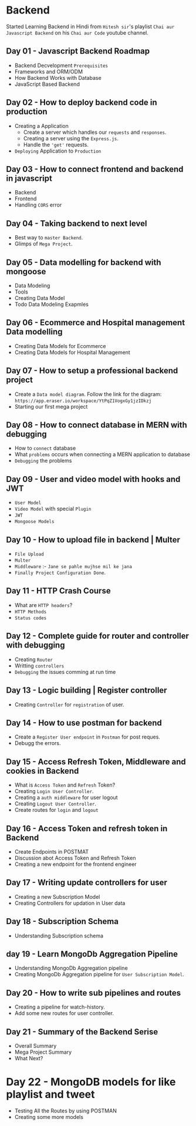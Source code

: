 # Backend

Started Learning Backend in Hindi from `Hitesh sir`'s playlist `Chai aur Javascript Backend` on his `Chai aur Code` youtube channel.

## Day 01 - Javascript Backend Roadmap

* Backend Decvelopment `Prerequisites`
* Frameworks and ORM/ODM
* How Backend Works with Database
* JavaScript Based Backend

## Day 02 - How to deploy backend code in production

* Creating a Application
    - Create a server which handles our `requests` and `responses`.
    - Creating a server using the `Express.js`.
    - Handle the `'get'` requests.
* `Deploying` Application to `Production`

## Day 03 - How to connect frontend and backend in javascript

* Backend
* Frontend
* Handling `CORS` error

## Day 04 - Taking backend to next level

* Best way to `master Backend`.
* Glimps of `Mega Project`.

## Day 05 - Data modelling for backend with mongoose

* Data Modeling
* Tools
* Creating Data Model
* Todo Data Modeling Exapmles

## Day 06 - Ecommerce and Hospital management Data modelling

* Creating Data Models for Ecommerce 
* Creating Data Models for Hospital Management

## Day 07 - How to setup a professional backend project

- Create a `Data model diagram`. Follow the link for the diagram: `https://app.eraser.io/workspace/YtPqZ1VogxGy1jzIDkzj`
- Starting our first mega project

## Day 08 - How to connect database in MERN with debugging

- How to `connect` database
- What `problems` occurs when connecting a MERN application to database
- `Debugging` the problems

## Day 09 - User and video model with hooks and JWT

- `User Model`
- `Video Model` with special `Plugin`
- `JWT`
- `Mongoose Models`

## Day 10 - How to upload file in backend | Multer

- `File Upload`
- `Multer`
- `Middleware` :- `Jane se pahle mujhse mil ke jana`
- `Finally Project Configuration Done`.

## Day 11 - HTTP Crash Course

- What are `HTTP headers`?
- `HTTP Methods`
- `Status codes`

## Day 12 - Complete guide for router and controller with debugging

- Creating `Router`
- Writting `controllers`
- `Debugging` the issues comming at run time

## Day 13 - Logic building | Register controller

* Creating `Controller` for `registration` of user.

## Day 14 - How to use postman for backend

* Create a `Register User endpoint` in `Postman` for post reques.
* Debugg the errors.

## Day 15 - Access Refresh Token, Middleware and cookies in Backend

* What is `Access Token` and `Refresh` Token?
* Creating `Login User Controller`.
* Creating a `auth middleware` for user logout
* Creating `Logout User Controller`.
* Create routes for `login` and `logout`

## Day 16 - Access Token and refresh token in Backend

* Create Endpoints in POSTMAT
* Discussion abot Access Token and Refresh Token
* Creating a new endpoint for the frontend engineer

## Day 17 - Writing update controllers for user

* Creating a new Subscription Model
* Creating Controllers for updation in User data

## Day 18 - Subscription Schema

* Understanding Subscription schema

## day 19 - Learn MongoDb Aggregation Pipeline

* Understanding MongoDb Aggregation pipeline
* Creating MongoDb Aggregation pipeline for `User Subscription Model`.

## Day 20 - How to write sub pipelines and routes

* Creating a pipeline for watch-history.
* Add some new routes for user controller.

## Day 21 - Summary of the Backend Serise

* Overall Summary
* Mega Project Summary
* What Next?

# Day 22 - MongoDB models for like playlist and tweet

* Testing All the Routes by using POSTMAN
* Creating some more models